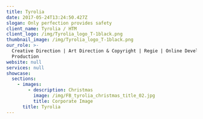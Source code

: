 ```yaml
---
title: Tyrolia
date: 2017-05-24T13:24:50.427Z
slogan: Only perfection provides safety
client_name: Tyrolia / HTM
client_logo: /img/Tyrolia_logo_T-1black.png
thumbnail_image: /img/Tyrolia_logo_T-1black.png
our_role: >-
  Creative Direction | Art Direction & Copyright | Regie | Online Development |
  Production
website: null
services: null
showcase:
  sections:
    - images:
        - description: Christmas
          image: /img/FB_tyrolia_christmas_title_02.jpg
          title: Corporate Image
      title: Tyrolia
---
```


